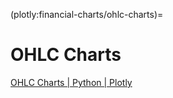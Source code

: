(plotly:financial-charts/ohlc-charts)=
# OHLC Charts

[OHLC Charts | Python | Plotly](https://plotly.com/python/ohlc-charts/)
